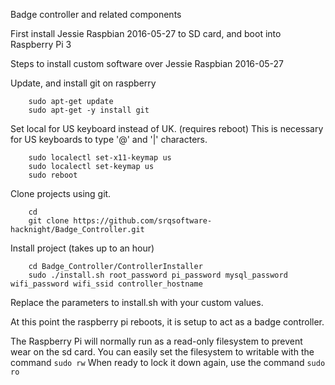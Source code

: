 Badge controller and related components

First install Jessie Raspbian 2016-05-27 to SD card, and boot into Raspberry Pi 3

Steps to install custom software over Jessie Raspbian 2016-05-27

Update, and install git on raspberry
```
    sudo apt-get update
    sudo apt-get -y install git
```

Set local for US keyboard instead of UK. (requires reboot)
This is necessary for US keyboards to type '@' and '|' characters.
```
    sudo localectl set-x11-keymap us
    sudo localectl set-keymap us
    sudo reboot
```

Clone projects using git.
```
    cd
    git clone https://github.com/srqsoftware-hacknight/Badge_Controller.git
```

Install project (takes up to an hour)
```
    cd Badge_Controller/ControllerInstaller
    sudo ./install.sh root_password pi_password mysql_password wifi_password wifi_ssid controller_hostname
```

Replace the parameters to install.sh with your custom values.

At this point the raspberry pi reboots, it is setup to act as a badge controller.

The Raspberry Pi will normally run as a read-only filesystem to prevent wear on the sd card.
You can easily set the filesystem to writable with the command ```sudo rw```
When ready to lock it down again, use the command ```sudo ro```

